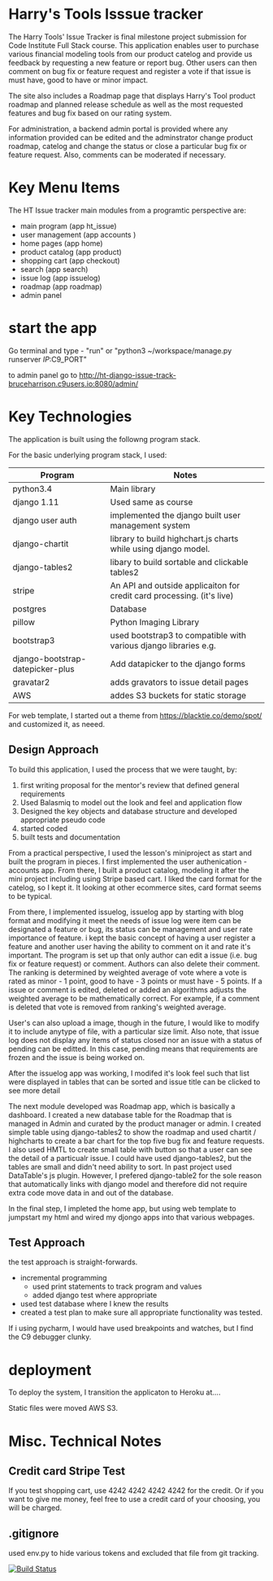 # Harry's Tools Isssue tracker

The Harry Tools' Issue Tracker is final milestone project submission for Code Institute Full Stack course. This application enables user to purchase various financial modeling tools from our product catelog and provide us feedback by requesting a new feature or report bug.  Other users can then comment on bug fix or feature request and register a vote if that issue is must have, good to have or minor impact.

The site also includes a Roadmap page that displays  Harry's Tool product roadmap and planned release schedule as well as the most requested features and bug fix based on our rating system.

For administration, a backend admin portal is provided where any information provided can be edited and the adminstrator change product roadmap, catelog and change the status or close a particular bug fix or feature request.  Also, comments can be moderated if necessary.


# Key Menu Items


The HT Issue tracker main modules from a programtic perspective are:

+ main program (app ht_issue)
+ user management (app accounts )
+ home pages (app home)
+ product catalog (app product)
+ shopping cart (app checkout)
+ search (app search)
+ issue log (app issuelog)
+ roadmap (app roadmap)
+ admin panel

# start the app

Go terminal and type -  "run" or "python3 ~/workspace/manage.py runserver $IP:$C9_PORT"

to admin panel go to http://ht-django-issue-track-bruceharrison.c9users.io:8080/admin/

# Key Technologies
The application is built using the followng program stack.

For the basic underlying program stack, I used:

|Program | Notes
|---|----
|python3.4|Main library
|django 1.11| Used same as course
|django user auth | implemented the django built user management system
|django-chartit| library to build highchart.js charts while using django model.
|django-tables2| libary to build sortable and clickable tables2
|stripe| An API and outside applicaiton for credit card processing. (it's live)
|postgres| Database
|pillow| Python Imaging Library
|bootstrap3 | used bootstrap3 to compatible with various django libraries e.g.
|django-bootstrap-datepicker-plus| Add datapicker to the django forms
|gravatar2| adds gravators to issue detail pages
|AWS | addes S3 buckets for static storage

For web template, I started out a theme from https://blacktie.co/demo/spot/ and customized it, as neeed.


## Design Approach

To build this application, I used the process that we were taught, by:
1. first writing  proposal for the mentor's review that defined general requirements 
2. Used Balasmiq to model out the look and feel and application flow
3. Designed the key objects and database structure and developed appropriate pseudo code
4. started coded
5. built tests and documentation

From a practical perspective, I used the lesson's miniproject as start and built the program in pieces. I first implemented the user authenication - accounts app.  From there, I built a product catalog, modeling it after the mini project including using Stripe based cart.  I liked the card format for the catelog, so I kept it.  It looking at other ecommerce sites, card format seems to be typical.

From there, I implemented issuelog, issuelog app by starting with blog format and modifying it meet the needs of issue log were item can be designated a feature or bug, its status can be management and user rate importance of feature.   i kept the basic concept of having a user register a feature and another user having the ability to comment on it and rate it's important.   The program is set up that only author can edit a issue (i.e. bug fix or feature request) or comment. Authors can also delete their comment.  The ranking is determined by weighted average of vote where a vote is rated as minor - 1 point, good to have - 3 points or must have - 5 points.  If a issue or comment is edited, deleted or added an algorithms adjusts the weighted average to be mathematically correct.  For example, if a comment is deleted that vote is removed from ranking's weighted average.

User's can also upload a image, though in the future, I would like to modify it to include anytype of file, with a particular size limit.  Also note, that issue log does not display any items of status closed nor an issue with a status of pending can be editted.   In this case, pending means that requirements are frozen and the issue is being worked on.

After the issuelog app was working, I modifed it's look feel such that list were displayed in tables that can be sorted and issue title can be clicked to see more detail

The next module developed was Roadmap app, which is basically a dashboard.   I created a new database table for the Roadmap that is managed in Admin and curated by the product manager or admin.   I created simple table using django-tables2 to show the roadmap and used chartit / highcharts to create a bar chart for the top five bug fix and feature requests.   I also used HMTL to create small table with button so that a user can see the detail of a particualr issue.   I could have used django-tables2, but the tables are small and didn't need ability to sort.  In past project used DataTable's js plugin.  However, I prefered django-table2 for the sole reason that automatically links with django model and therefore did not require extra code move data in and out of the database.

In the final step, I impleted the home app, but using web template to jumpstart my html and wired my djongo apps into that various webpages.

## Test Approach

the test approach is straight-forwards.

* incremental programming
    * used print statements to track program and values 
    * added django test where appropriate
* used test database where I knew the results
* created a test plan to make sure all appropriate functionality was tested.

If i using pycharm, I would have used breakpoints and watches, but I find the C9 debugger clunky.




# deployment

To deploy the system, I transition the applicaton to Heroku at....

Static files were moved AWS S3.   

# Misc. Technical Notes


## Credit card Stripe Test

If you test shopping cart, use 4242 4242 4242 4242 for the credit.  Or if you want to give me money, feel free to use a credit card of your choosing, you will be charged.

## .gitignore
used env.py to hide various tokens and excluded that file from git tracking.

[![Build Status](https://travis-ci.org/BruceRedefinedprop/ht_issue.svg?branch=master)](https://travis-ci.org/BruceRedefinedprop/ht_issue)

